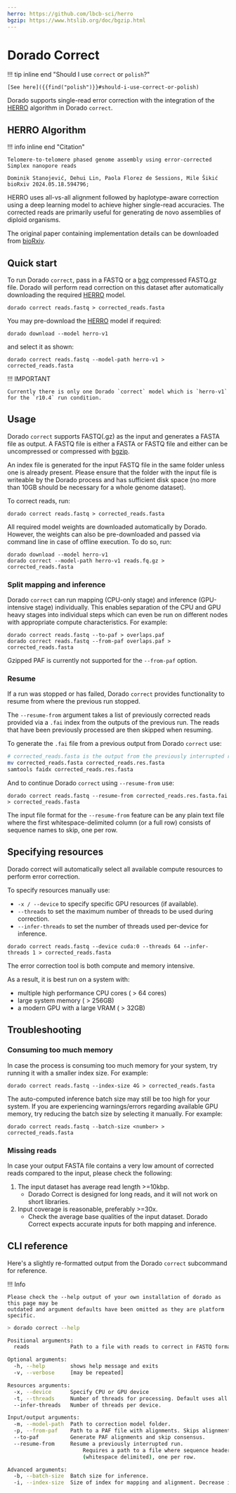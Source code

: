 ```yaml
---
herro: https://github.com/lbcb-sci/herro
bgzip: https://www.htslib.org/doc/bgzip.html
---
```


# Dorado Correct

!!! tip inline end "Should I use `correct` or `polish`?"

    [See here]({{find("polish")}}#should-i-use-correct-or-polish)

Dorado supports single-read error correction with the integration of the [HERRO]({{herro}}) algorithm in Dorado `correct`.

## HERRO Algorithm

!!! info inline end "Citation"

    Telomere-to-telomere phased genome assembly using error-corrected Simplex nanopore reads

    Dominik Stanojević, Dehui Lin, Paola Florez de Sessions, Mile Šikić
    bioRxiv 2024.05.18.594796;

HERRO uses all-vs-all alignment followed by haplotype-aware correction using a deep learning
model to achieve higher single-read accuracies. The corrected reads are primarily useful for
generating de novo assemblies of diploid organisms.

The original paper containing implementation details
can be downloaded from [bioRxiv](https://www.biorxiv.org/content/10.1101/2024.05.18.594796v1).

## Quick start

To run Dorado `correct`, pass in a FASTQ or a [bgz]({{bgzip}}) compressed FASTQ.gz file.
Dorado will perform read correction on this dataset after automatically downloading the
required [HERRO]({{herro}}) model.

```dorado
dorado correct reads.fastq > corrected_reads.fasta
```

You may pre-download the [HERRO]({{herro}}) model if required:

```dorado
dorado download --model herro-v1
```

and select it as shown:

```dorado
dorado correct reads.fastq --model-path herro-v1 > corrected_reads.fasta
```

!!! IMPORTANT

    Currently there is only one Dorado `correct` model which is `herro-v1` for the `r10.4` run condition.

## Usage

Dorado `correct` supports FASTQ(.gz) as the input and generates a FASTA file as output.
A FASTQ file is either a FASTA or FASTQ file and either can be uncompressed
or compressed with [bgzip]({{bgzip}}).

An index file is generated for the input FASTQ file in the same folder unless
one is already present. Please ensure that the folder with the input file is writeable
by the Dorado process and has sufficient disk space (no more than 10GB should be
necessary for a whole genome dataset).

To correct reads, run:

```dorado
dorado correct reads.fastq > corrected_reads.fasta
```

All required model weights are downloaded automatically by Dorado.
However, the weights can also be pre-downloaded and passed via command line in case of offline execution. To do so, run:

```dorado
dorado download --model herro-v1
dorado correct --model-path herro-v1 reads.fq.gz > corrected_reads.fasta
```

### Split mapping and inference

Dorado `correct` can run mapping (CPU-only stage) and inference (GPU-intensive stage) individually.
This enables separation of the CPU and GPU heavy stages into individual steps which can
even be run on different nodes with appropriate compute characteristics. For example:

```dorado
dorado correct reads.fastq --to-paf > overlaps.paf
dorado correct reads.fastq --from-paf overlaps.paf > corrected_reads.fasta
```

Gzipped PAF is currently not supported for the `--from-paf` option.

### Resume

If a run was stopped or has failed, Dorado `correct` provides functionality to resume from where the previous
run stopped.

The `--resume-from` argument takes a list of previously corrected reads provided via
a `.fai` index from the outputs of the previous run. The reads that have been previously
processed are then skipped when resuming.

To generate the `.fai` file from a previous output from Dorado `correct` use:

```bash
# corrected_reads.fasta is the output from the previously interrupted run.
mv corrected_reads.fasta corrected_reads.res.fasta
samtools faidx corrected_reads.res.fasta
```

And to continue Dorado `correct` using `--resume-from` use:

```dorado
dorado correct reads.fastq --resume-from corrected_reads.res.fasta.fai > corrected_reads.fasta
```

The input file format for the `--resume-from` feature can be any plain text file where
the first whitespace-delimited column (or a full row) consists of sequence names to skip, one per row.

## Specifying resources

Dorado correct will automatically select all available compute resources to perform error correction.

To specify resources manually use:

* `-x / --device` to specify specific GPU resources (if available).
* `--threads` to set the maximum number of threads to be used during correction.
* `--infer-threads` to set the number of threads used per-device for inference.

```dorado
dorado correct reads.fastq --device cuda:0 --threads 64 --infer-threads 1 > corrected_reads.fasta
```

The error correction tool is both compute and memory intensive.

As a result, it is best run on a system with:

* multiple high performance CPU cores ( > 64 cores)
* large system memory ( > 256GB)
* a modern GPU with a large VRAM ( > 32GB)

## Troubleshooting

### Consuming too much memory

In case the process is consuming too much memory for your system, try running it with a smaller
index size. For example:

```dorado
dorado correct reads.fastq --index-size 4G > corrected_reads.fasta
```

The auto-computed inference batch size may still be too high for your system.
If you are experiencing warnings/errors regarding available GPU memory, try reducing the batch
size by selecting it manually. For example:

```dorado
dorado correct reads.fastq --batch-size <number> > corrected_reads.fasta
```

### Missing reads

In case your output FASTA file contains a very low amount of corrected reads compared to the input,
please check the following:

1. The input dataset has average read length >=10kbp.
      * Dorado Correct is designed for long reads, and it will not work on short libraries.
2. Input coverage is reasonable, preferably >=30x.
      * Check the average base qualities of the input dataset. Dorado Correct expects accurate inputs for both mapping and inference.

## CLI reference

Here's a slightly re-formatted output from the Dorado `correct` subcommand for reference.

!!! Info

    Please check the --help output of your own installation of dorado as this page may be
    outdated and argument defaults have been omitted as they are platform specific.

```bash hl_lines="1"
> dorado correct --help

Positional arguments:
  reads             Path to a file with reads to correct in FASTQ format.

Optional arguments:
  -h, --help        shows help message and exits
  -v, --verbose     [may be repeated]

Resources arguments:
  -x, --device      Specify CPU or GPU device
  -t, --threads     Number of threads for processing. Default uses all available threads.
  --infer-threads   Number of threads per device.

Input/output arguments:
  -m, --model-path  Path to correction model folder.
  -p, --from-paf    Path to a PAF file with alignments. Skips alignment computation.
  --to-paf          Generate PAF alignments and skip consensus.
  --resume-from     Resume a previously interrupted run.
                        Requires a path to a file where sequence headers are stored in the first column
                        (whitespace delimited), one per row.

Advanced arguments:
  -b, --batch-size  Batch size for inference.
  -i, --index-size  Size of index for mapping and alignment. Decrease index size to lower memory footprint.
```
